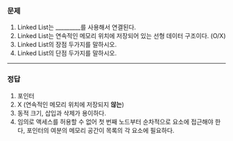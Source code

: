 ### 문제
1. Linked List는 _________를 사용해서 연결된다.
2. Linked List는 연속적인 메모리 위치에 저장되어 있는 선형 데이터 구조이다. (O/X)
3. Linked List의 장점 두가지를 말하시오.
4. Linked List의 단점 두가지를 말하시오.
---
### 정답
1. 포인터
2. X (연속적인 메모리 위치에 저장되지 **않는**)
3. 동적 크기, 삽입과 삭제가 용이하다.
4. 임의로 액세스를 허용할 수 없어 첫 번째 노드부터 순차적으로 요소에 접근해야 한다, 포인터의 여분의 메모리 공간이 목록의 각 요소에 필요하다.